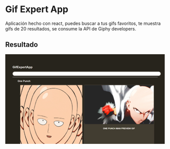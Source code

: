 # Gif Expert App

Aplicación hecho con react, puedes buscar a tus gifs favoritos, te muestra gifs de 20 resultados, se consume la API de Giphy developers.

## Resultado

![](./results/gif-expert-app.png)